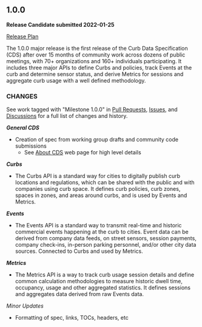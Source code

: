 ## 1.0.0

**Release Candidate submitted 2022-01-25**

[Release Plan](https://github.com/openmobilityfoundation/curb-data-specification/wiki/Release-1.0.0)

The 1.0.0 major release is the first release of the Curb Data Specification (CDS) after over 15 months of community work across dozens of public meetings, with 70+ organizations and 160+ individuals participating. It includes three major APIs to define Curbs and policies, track Events at the curb and determine sensor status, and derive Metrics for sessions and aggregate curb usage with a well defined methodology.

### CHANGES

See work tagged with "Milestone 1.0.0" in [Pull Requests](https://github.com/openmobilityfoundation/curb-data-specification/pulls?q=is%3Apr+is%3Aclosed+milestone%3A1.0.0), [Issues](https://github.com/openmobilityfoundation/curb-data-specification/issues?q=is%3Aissue+milestone%3A1.0.0+is%3Aclosed), and [Discussions](https://github.com/openmobilityfoundation/curb-data-specification/discussions) for a full list of changes and history.

**_General CDS_**

- Creation of spec from working group drafts and community code submissions
  - See [About CDS](https://www.openmobilityfoundation.org/about-cds/) web page for high level details

**_Curbs_**

- The Curbs API is a standard way for cities to digitally publish curb locations and regulations, which can be shared with the public and with companies using curb space. It defines curb policies, curb zones, spaces in zones, and areas around curbs, and is used by Events and Metrics.

**_Events_**

- The Events API is a standard way to transmit real-time and historic commercial events happening at the curb to cities. Event data can be derived from company data feeds, on street sensors, session payments, company check-ins, in-person parking personnel, and/or other city data sources. Connected to Curbs and used by Metrics.

**_Metrics_**

- The Metrics API is a way to track curb usage session details and define common calculation methodologies to measure historic dwell time, occupancy, usage and other aggregated statistics. It defines sessions and aggregates data derived from raw Events data.

_Minor Updates_

- Formatting of spec, links, TOCs, headers, etc
